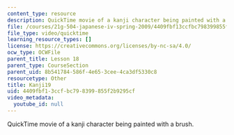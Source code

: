 ```yaml
---
content_type: resource
description: QuickTime movie of a kanji character being painted with a brush.
file: /courses/21g-504-japanese-iv-spring-2009/4409fbf13ccfbc798399855f2b9295cf_Kanji19.mov
file_type: video/quicktime
learning_resource_types: []
license: https://creativecommons.org/licenses/by-nc-sa/4.0/
ocw_type: OCWFile
parent_title: Lesson 18
parent_type: CourseSection
parent_uid: 8b541784-586f-4e65-3cee-4ca3df5330c8
resourcetype: Other
title: Kanji19
uid: 4409fbf1-3ccf-bc79-8399-855f2b9295cf
video_metadata:
  youtube_id: null
---
```

QuickTime movie of a kanji character being painted with a brush.